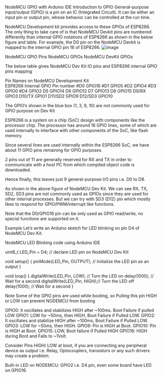 NodeMCU GPIO with Arduino IDE
Introduction to GPIO
General-purpose input/output (GPIO) is a pin on an IC (Integrated Circuit). It can be either an input pin or output pin, whose behavior can be controlled at the run time.

NodeMCU Development kit provides access to these GPIOs of ESP8266. The only thing to take care of is that NodeMCU Devkit pins are numbered differently than internal GPIO notations of ESP8266 as shown in the below figure and table. For example, the D0 pin on the NodeMCU Devkit is mapped to the internal GPIO pin 16 of ESP8266.
![image](https://user-images.githubusercontent.com/33327295/235571427-d0fee06f-433b-4390-83cc-3b82a8832613.png)

 

NodeMCU GPIO Pins
NodeMCU GPIOs
NodeMCU DevKit GPIOs
 

The below table gives NodeMCU Dev Kit IO pins and ESP8266 internal GPIO pins mapping

Pin Names on NodeMCU Development Kit	
ESP8266 Internal GPIO Pin number
	#D0		GPIO16
	#D1		GPIO5
	#D2		GPIO4
	#D3		GPIO0
	#D4		GPIO2
	D5		GPIO14
	D6		GPIO12
	D7		GPIO13
	D8		GPIO15
	D9/RX		GPIO3
	D10/TX		GPIO1
	D11/SD2		GPIO9
	D12/SD3		GPIO10
 

The GPIO’s shown in the blue box (1, 3, 9, 10) are not commonly used for GPIO purpose on Dev Kit

ESP8266 is a system on a chip (SoC) design with components like the processor chip. The processor has around 16 GPIO lines, some of which are used internally to interface with other components of the SoC, like flash memory.

Since several lines are used internally within the ESP8266 SoC, we have about 11 GPIO pins remaining for GPIO purposes.

2 pins out of 11 are generally reserved for RX and TX in order to communicate with a host PC from which compiled object code is downloaded.

Hence finally, this leaves just 9 general-purpose I/O pins i.e. D0 to D8.

As shown in the above figure of NodeMCU Dev Kit. We can see RX, TX, SD2, SD3 pins are not commonly used as GPIOs since they are used for other internal processes. But we can try with SD3 (D12) pin which mostly likes to respond for GPIO/PWM/interrupt like functions.

Note that the D0/GPIO16 pin can be only used as GPIO read/write, no special functions are supported on it.

 

Example
Let’s write an Arduino sketch for LED blinking on pin D4 of NodeMCU Dev Kit.

NodeMCU LED Blinking code using Arduino IDE

uint8_t LED_Pin = D4;       // declare LED pin on NodeMCU Dev Kit

void setup() {
	pinMode(LED_Pin, OUTPUT);   // Initialize the LED pin as an output
}

void loop() {
	digitalWrite(LED_Pin, LOW); // Turn the LED on
	delay(1000);                // Wait for a second
	digitalWrite(LED_Pin, HIGH);// Turn the LED off
	delay(1000);                // Wait for a second
}
 

Note
Some of the GPIO pins are used while booting, so Pulling this pin HIGH or LOW can prevent NODEMCU from booting

GPIO0: It oscillates and stabilizes HIGH after ~100ms. Boot Failure if pulled LOW
GPIO1: LOW for ~50ms, then HIGH, Boot Failure if Pulled LOW.
GPIO2: It oscillates and stabilize HIGH after ~100ms, Boot Failure if Pulled LOW.
GPIO3: LOW for ~50ms, then HIGH.
GPIO9: Pin is HIGH at Boot.
GPIO10: Pin is HIGH at Boot.
GPIO15: LOW, Boot failure if Pulled HIGH
GPIO16: HIGH during Boot and Falls to ~1Volt. 
 

Consider Pins HIGH/ LOW at boot, if you are connecting any peripheral device as output i.e. Relay, Optocouplers, transistors or any such drivers may create a problem.

Built-in LED on NODEMCU: GPIO2 i.e. D4 pin, even some board have LED on GPIO16.
